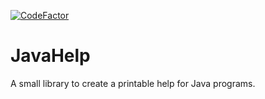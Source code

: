[![CodeFactor](https://www.codefactor.io/repository/github/joeftiger/j-help/badge/master)](https://www.codefactor.io/repository/github/joeftiger/j-help/overview/master)

# JavaHelp
A small library to create a printable help for Java programs.
